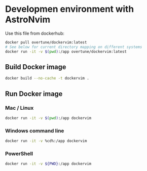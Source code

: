 # Developmen  environment with AstroNvim

Use this file from dockerhub:

```sh
docker pull overtune/dockervim:latest
# See below for current directory mapping on different systems
docker run -it -v $(pwd):/app overtune/dockervim:latest
```

## Build Docker image

```sh
docker build --no-cache -t dockervim .
```

## Run Docker image

### Mac / Linux

```sh
docker run -it -v $(pwd):/app dockervim
```

### Windows command line

```sh
docker run -it -v %cd%:/app dockervim
```

### PowerShell

```sh
docker run -it -v ${PWD}:/app dockervim
```
